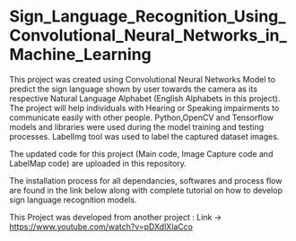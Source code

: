 # Sign_Language_Recognition_Using_Convolutional_Neural_Networks_in_Machine_Learning

This project was created using Convolutional Neural Networks Model to predict the sign language shown by user towards the camera as its respective Natural Language Alphabet (English Alphabets in this project). The project will help individuals with Hearing or Speaking impairments to communicate easily with other people.
Python,OpenCV and Tensorflow models and libraries were used during the model training and testing processes.
LabelImg tool was used to label the captured dataset images.

The updated code for this project (Main code, Image Capture code and LabelMap code) are uploaded in this repository.

The installation process for all dependancies, softwares and process flow are found in the link below along with complete tutorial on how to develop sign language recognition models.

This Project was developed from another project : Link -> https://www.youtube.com/watch?v=pDXdlXlaCco
